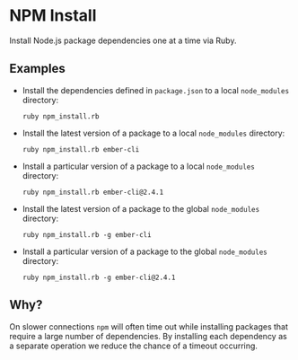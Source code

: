 NPM Install
===========

Install Node.js package dependencies one at a time via Ruby.

Examples
--------

* Install the dependencies defined in `package.json` to a local `node_modules`
  directory:

  `ruby npm_install.rb`

* Install the latest version of a package to a local `node_modules` directory:

  `ruby npm_install.rb ember-cli`

* Install a particular version of a package to a local `node_modules` directory:

  `ruby npm_install.rb ember-cli@2.4.1`

* Install the latest version of a package to the global `node_modules`
  directory:

  `ruby npm_install.rb -g ember-cli`

* Install a particular version of a package to the global `node_modules`
  directory:

  `ruby npm_install.rb -g ember-cli@2.4.1`

Why?
----

On slower connections `npm` will often time out while installing packages that
require a large number of dependencies. By installing each dependency
as a separate operation we reduce the chance of a timeout occurring.
